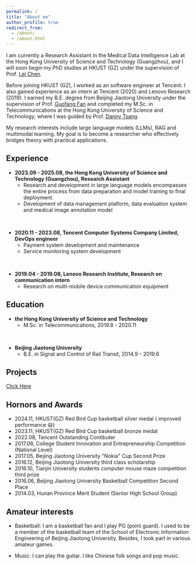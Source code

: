 ```yaml
---
permalink: /
title: "About me"
author_profile: true
redirect_from: 
  - /about/
  - /about.html
---
```


I am currently a Research Assistant in the Medical Data Intelligence Lab at the Hong Kong University of Science and Technology (Guangzhou), and I will soon begin my PhD studies at HKUST (GZ) under the supervision of Prof. [Lei Chen](https://cse.hkust.edu.hk/~leichen/).

Before joining HKUST (GZ), I worked as an software engineer at Tencent. I also gained experience as an intern at Tencent (2020) and Lenovo Research (2019). I earned my B.E. degree from Beijing Jiaotong University under the supervision of Prof. [Guofang Fan](https://faculty.bjtu.edu.cn/eaie/9079.html) and completed my M.Sc. in Telecommunications at the Hong Kong University of Science and Technology, where I was guided by Prof. [Danny Tsang](https://eetsang.home.ece.ust.hk/).

My research interests include large language models (LLMs), RAG and multimodal learning. My goal is to become a researcher who effectively bridges theory with practical applications.


## Experience

- **2023.09 - 2025.08, the Hong Kong University of Science and Technology (Guangzhou), Research Assistant**
    - Research and development in large language models encompasses the entire process from data preparation and model training to final deployment.
    - Development of data management platform, data evaluation system and medical image annotation model
<br>

- **2020.11 - 2023.08, Tencent Computer Systems Company Limited, DevOps engineer**
    - Payment system development and maintenance
    - Service monitoring system development
<br>

- **2019.04 - 2019.08, Lenovo Research Institute, Research on communication intern** 
    - Research on multi-mobile device communication equipment

## Education

- **the Hong Kong University of Science and Technology**
    - M.Sc. in Telecommunications, 2019.8 - 2020.11
<br>

- **Beijing Jiaotong University**
    - B.E. in Signal and Control of Rail Transit, 2014.9 - 2019.6

## Projects

[Click Here](/projects/)

## Hornors and Awards
- 2024.11, HKUST(GZ) Red Bird Cup basketball silver medal ( improved performance 😃)
- 2023.11, HKUST(GZ) Red Bird Cup basketball bronze medal
- 2022.08, Tencent Outstanding Contibuter
- 2017.06, College Student Innovation and Entrepreneurship Competition (National Level)
- 2017.05, Beijing Jiaotong University "Nokia" Cup Second Prize
- 2016.12, Beijing Jiaotong University third class scholarship
- 2016.10, Tianjin University students computer mouse maze competition third prize
- 2016.06, Beijing Jiaotong University Basketball Competition Second Place
- 2014.03, Hunan Province Merit Student (Senior High School Group)

## Amateur interests

- Basketball: I am a basketball fan and I play PG (point guard). I used to be a member of the basketball team of the School of Electronic Information Engineering of Beijing Jiaotong University. Besides, I took part in various amateur games.

- Music: I can play the guitar. I like Chinese folk songs and pop music.
